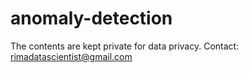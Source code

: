 # anomaly-detection
The contents are kept private for data privacy.  Contact: rimadatascientist@gmail.com
